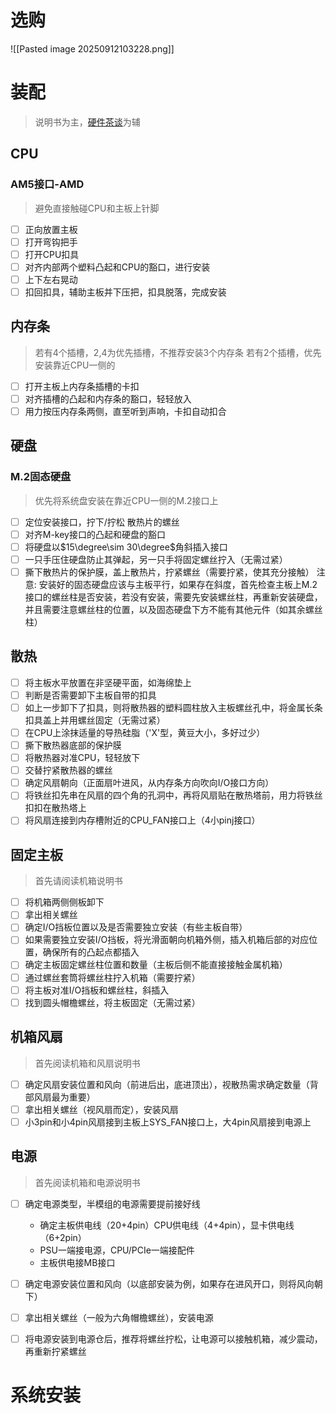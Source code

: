 # 选购
![[Pasted image 20250912103228.png]]
# 装配
> 说明书为主，[硬件茶谈](https://www.bilibili.com/video/BV1BG4y137mG/?spm_id_from=333.337.search-card.all.click&vd_source=1fa4365db650dea4bd2dd51326f8a5eb)为辅
## CPU
### AM5接口-AMD
> 避免直接触碰CPU和主板上针脚

- [ ] 正向放置主板
- [ ] 打开弯钩把手
- [ ] 打开CPU扣具
- [ ] 对齐内部两个塑料凸起和CPU的豁口，进行安装
- [ ] 上下左右晃动
- [ ] 扣回扣具，辅助主板并下压把，扣具脱落，完成安装
## 内存条
> 若有4个插槽，2,4为优先插槽，不推荐安装3个内存条
> 若有2个插槽，优先安装靠近CPU一侧的

- [ ] 打开主板上内存条插槽的卡扣
- [ ] 对齐插槽的凸起和内存条的豁口，轻轻放入
- [ ] 用力按压内存条两侧，直至听到声响，卡扣自动扣合

## 硬盘
### M.2固态硬盘
> 优先将系统盘安装在靠近CPU一侧的M.2接口上

- [ ] 定位安装接口，拧下/拧松 散热片的螺丝
- [ ] 对齐M-key接口的凸起和硬盘的豁口
- [ ] 将硬盘以$15\degree\sim 30\degree$角斜插入接口
- [ ] 一只手压住硬盘防止其弹起，另一只手将固定螺丝拧入（无需过紧）
- [ ] 撕下散热片的保护膜，盖上散热片，拧紧螺丝（需要拧紧，使其充分接触）
注意: 安装好的固态硬盘应该与主板平行，如果存在斜度，首先检查主板上M.2接口的螺丝柱是否安装，若没有安装，需要先安装螺丝柱，再重新安装硬盘，并且需要注意螺丝柱的位置，以及固态硬盘下方不能有其他元件（如其余螺丝柱）

## 散热
- [ ] 将主板水平放置在非坚硬平面，如海绵垫上
- [ ] 判断是否需要卸下主板自带的扣具
- [ ] 如上一步卸下了扣具，则将散热器的塑料圆柱放入主板螺丝孔中，将金属长条扣具盖上并用螺丝固定（无需过紧）
- [ ] 在CPU上涂抹适量的导热硅脂（'X'型，黄豆大小，多好过少）
- [ ] 撕下散热器底部的保护膜
- [ ] 将散热器对准CPU，轻轻放下
- [ ] 交替拧紧散热器的螺丝
- [ ] 确定风扇朝向（正面扇叶进风，从内存条方向吹向I/O接口方向）
- [ ] 将铁丝扣先串在风扇的四个角的孔洞中，再将风扇贴在散热塔前，用力将铁丝扣扣在散热塔上
- [ ] 将风扇连接到内存槽附近的CPU_FAN接口上（4小pinj接口）

## 固定主板
> 首先请阅读机箱说明书

- [ ] 将机箱两侧侧板卸下
- [ ] 拿出相关螺丝
- [ ] 确定I/O挡板位置以及是否需要独立安装（有些主板自带）
- [ ] 如果需要独立安装I/O挡板，将光滑面朝向机箱外侧，插入机箱后部的对应位置，确保所有的凸起点都插入
- [ ] 确定主板固定螺丝柱位置和数量（主板后侧不能直接接触金属机箱）
- [ ] 通过螺丝套筒将螺丝柱拧入机箱（需要拧紧）
- [ ] 将主板对准I/O挡板和螺丝柱，斜插入
- [ ] 找到圆头帽檐螺丝，将主板固定（无需过紧）

## 机箱风扇
> 首先阅读机箱和风扇说明书

- [ ] 确定风扇安装位置和风向（前进后出，底进顶出），视散热需求确定数量（背部风扇最为重要）
- [ ] 拿出相关螺丝（视风扇而定），安装风扇
- [ ] 小3pin和小4pin风扇接到主板上SYS_FAN接口上，大4pin风扇接到电源上

## 电源
> 首先阅读机箱和电源说明书

- [ ] 确定电源类型，半模组的电源需要提前接好线
	- 确定主板供电线（20+4pin）CPU供电线（4+4pin），显卡供电线（6+2pin）
    - PSU一端接电源，CPU/PCIe一端接配件
    - 主板供电接MB接口
- [ ] 确定电源安装位置和风向（以底部安装为例，如果存在进风开口，则将风向朝下）
- [ ] 拿出相关螺丝（一般为六角帽檐螺丝），安装电源
- [ ] 将电源安装到电源仓后，推荐将螺丝拧松，让电源可以接触机箱，减少震动，再重新拧紧螺丝



# 系统安装

